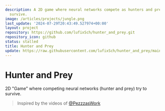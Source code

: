 ```yaml
---
description: A 2D game where neural networks compete as hunters and prey, trying to
  survive.
image: /articles/projects/jungle.png
last_update: '2024-07-29T20:43:49.527974+00:00'
layout: project
repository: https://github.com/lufixSch/hunter_and_prey.git
repository_icon: github
status: stalled
title: Hunter and Prey
update: https://raw.githubusercontent.com/lufixSch/hunter_and_prey/main/README.md
---
```


# Hunter and Prey
2D "Game" where competing neural networks (hunter and prey) try to survive.

> Inspired by the videos of [@PezzzasWork](https://www.youtube.com/@PezzzasWork)